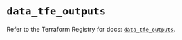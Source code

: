 # `data_tfe_outputs`

Refer to the Terraform Registry for docs: [`data_tfe_outputs`](https://registry.terraform.io/providers/hashicorp/tfe/0.63.0/docs/data-sources/outputs).
